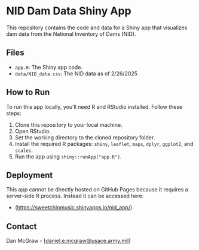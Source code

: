 # NID Dam Data Shiny App

This repository contains the code and data for a Shiny app that visualizes dam data from the National Inventory of Dams (NID).

## Files

* `app.R`: The Shiny app code.
* `data/NID_data.csv`: The NID data as of 2/26/2025

## How to Run

To run this app locally, you'll need R and RStudio installed. Follow these steps:

1.  Clone this repository to your local machine.
2.  Open RStudio.
3.  Set the working directory to the cloned repository folder.
4.  Install the required R packages: `shiny`, `leaflet`, `maps`, `dplyr`, `ggplot2`, and `scales`.
5.  Run the app using `shiny::runApp("app.R")`.

## Deployment

This app cannot be directly hosted on GitHub Pages because it requires a server-side R process. Instead it can be accessed here:
* (https://sweetchinmusic.shinyapps.io/nid_app/)

## Contact
Dan McGraw - [daniel.e.mcgraw@usace.army.mil]

